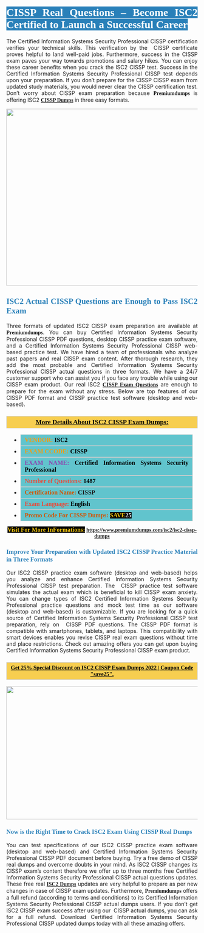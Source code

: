 <h1 style="text-align: justify;"><span style="color:#ffffff;"><span style="font-family:Georgia,serif;"><strong><span style="background-color:#2980b9;">CISSP Real Questions – Become ISC2 Certified to Launch a Successful Career</span></strong></span></span></h1>

<p style="text-align: justify;">The Certified Information Systems Security Professional CISSP certification verifies your technical skills. This verification by the  CISSP certificate proves helpful to land well-paid jobs. Furthermore, success in the CISSP exam paves your way towards promotions and salary hikes. You can enjoy these career benefits when you crack the ISC2 CISSP test. Success in the Certified Information Systems Security Professional CISSP test depends upon your preparation. If you don’t prepare for the CISSP CISSP exam from updated study materials, you would never clear the CISSP certification test. Don’t worry about CISSP exam preparation because <span style="font-size:14px;"><strong><span style="font-family:Georgia,serif;">Premiumdumps</span></strong></span> is offering ISC2 <span style="font-family:Georgia,serif;"><strong><a href="https://www.premiumdumps.com/isc2/isc2-cissp-dumps">CISSP Dumps</a></strong></span> in three easy formats.</p>

<p style="text-align: center;"><a href="https://www.premiumdumps.com/isc2/isc2-cissp-dumps"><img alt="" src="https://i.imgur.com/P39uA2n.jpg" style="width: 700px; height: 465px;" /></a></p>

<h2 style="text-align: justify;"><span style="color:#2980b9;"><span style="font-family:Georgia,serif;"><strong>ISC2 Actual CISSP Questions are Enough to Pass ISC2 Exam</strong></span></span></h2>

<p style="text-align: justify;">Three formats of updated ISC2 CISSP exam preparation are available at <span style="font-size:14px;"><strong><span style="font-family:Georgia,serif;">Premiumdumps</span></strong></span>. You can buy Certified Information Systems Security Professional CISSP PDF questions, desktop CISSP practice exam software, and a Certified Information Systems Security Professional CISSP web-based practice test. We have hired a team of professionals who analyze past papers and real CISSP exam content. After thorough research, they add the most probable and Certified Information Systems Security Professional CISSP actual questions in three formats. We have a 24/7 customer support who can assist you if you face any trouble while using our CISSP exam product. Our real ISC2 <span style="font-family:Georgia,serif;"><strong><a href="https://www.premiumdumps.com/isc2/isc2-cissp-dumps">CISSP Exam Questions</a></strong></span> are enough to prepare for the exam without any stress. Below are top features of our CISSP PDF format and CISSP practice test software (desktop and web-based).</p>

<h3 style="background: #f7ce50; border: 1px solid rgb(204, 204, 204); padding: 5px 10px; text-align: center;"><span style="font-family:Georgia,serif;"><u><u><span style="color:#000000;"><span style="font-size:11pt"><span style="line-height:normal"><b><span style="font-size:13.0pt"><span cambria="">More Details About ISC2 CISSP Exam Dumps:</span></span></b></span></span></span></u></u></span></h3>

<ul>
	<li style="margin:0cm 10pt">
	<div style="background:#61c4cd; border: 1px solid rgb(204, 204, 204); padding: 5px 10px; text-align: justify;"><span style="font-family:Georgia,serif;"><span style="font-size:11pt"><span style="line-height:normal"><b><span style="font-size:12.0pt"><span new="" roman="" times=""><span style="color:#f39c12;">VENDOR:</span> <span style="color:#000000;">ISC2</span></span></span></b></span></span></span></div>
	</li>
	<li style="margin:0cm 10pt">
	<div style="background: #61c4cd; border: 1px solid rgb(204, 204, 204); padding: 5px 10px; text-align: justify;"><span style="font-family:Georgia,serif;"><span style="font-size:11pt"><span style="line-height:normal"><b><span style="font-size:12.0pt"><span new="" roman="" times=""><span style="color:#f39c12;">EXAM CCODE:</span> <span style="color:#000000;">CISSP</span></span></span></b></span></span></span></div>
	</li>
	<li style="margin:0cm 10pt">
	<div style="background: #61c4cd; border: 1px solid rgb(204, 204, 204); padding: 5px 10px; text-align: justify;"><span style="font-family:Georgia,serif;"><span style="font-size:11pt"><span style="line-height:normal"><b><span style="font-size:12.0pt"><span new="" roman="" times=""><span style="color:#8e44ad;">EXAM NAME:</span> <span style="color:#000000;">Certified Information Systems Security Professional</span></span></span></b></span></span></span></div>
	</li>
	<li style="margin:0cm 10pt">
	<div style="background: #61c4cd; border: 1px solid rgb(204, 204, 204); padding: 5px 10px;"><span style="font-family:Georgia,serif;"><span style="font-size:11pt"><span style="line-height:normal"><b><span style="font-size:12.0pt"><span new="" roman="" times=""><span style="color:#e74c3c;">Number of Questions:</span><span style="color:#000000;"><span style="color:#f1c40f;"> </span>1487</span></span></span></b></span></span></span></div>
	</li>
	<li style="margin:0cm 10pt">
	<div style="background: #61c4cd; border: 1px solid rgb(204, 204, 204); padding: 5px 10px; text-align: justify;"><span style="font-family:Georgia,serif;"><span style="font-size:11pt"><span style="line-height:normal"><b><span style="font-size:12.0pt"><span new="" roman="" times=""><span style="color:#d35400;">Certification Name:</span> CISSP</span></span></b></span></span></span></div>
	</li>
	<li style="margin:0cm 10pt">
	<div style="background: #61c4cd; border: 1px solid rgb(204, 204, 204); padding: 5px 10px; text-align: justify;"><span style="font-family:Georgia,serif;"><span style="font-size:11pt"><span style="line-height:normal"><b><span style="font-size:12.0pt"><span new="" roman="" times=""><span style="color:#e74c3c;">Exam Language:</span> <span style="color:#000000;">English</span></span></span></b></span></span></span></div>
	</li>
	<li style="margin:0cm 10pt">
	<div style="background: #61c4cd; border: 1px solid rgb(204, 204, 204); padding: 5px 10px;"><span style="font-family:Georgia,serif;"><span style="font-size:11pt"><span style="line-height:normal"><b><span style="font-size:12.0pt"><span new="" roman="" times=""><span style="color:#d35400;">Promo Code For CISSP Dumps:</span><span style="color:#f1c40f;"> <span style="background-color:#000000;">SAVE</span></span><span style="color:#ffffff;"><span style="background-color:#000000;">25</span></span></span></span></b></span></span></span></div>
	</li>
</ul>

<p style="text-align: center;"><span style="font-family:Georgia,serif;"><strong><span style="font-size:16px;"><span style="color:#f1c40f;"><span style="background-color:#000000;">Visit For More InFormations:</span></span></span> <a href="https://www.premiumdumps.com/isc2/isc2-cissp-dumps">https://www.premiumdumps.com/isc2/isc2-cissp-dumps</a></strong></span></p>

<h3 style="text-align: justify;"><span style="color:#2980b9;"><span style="font-family:Georgia,serif;"><strong><strong><strong>Improve Your Preparation with Updated ISC2 CISSP Practice Material in Three Formats</strong></strong></strong></span></span></h3>

<p style="text-align: justify;">Our ISC2 CISSP practice exam software (desktop and web-based) helps you analyze and enhance Certified Information Systems Security Professional CISSP test preparation. The  CISSP practice test software simulates the actual exam which is beneficial to kill CISSP exam anxiety. You can change types of ISC2 Certified Information Systems Security Professional practice questions and mock test time as our software (desktop and web-based) is customizable. If you are looking for a quick source of Certified Information Systems Security Professional CISSP test preparation, rely on  CISSP PDF questions. The CISSP PDF format is compatible with smartphones, tablets, and laptops. This compatibility with smart devices enables you revise CISSP real exam questions without time and place restrictions. Check out amazing offers you can get upon buying Certified Information Systems Security Professional CISSP exam product.</p>

<h3 style="background: rgb(247, 206, 80); border: 1px solid rgb(204, 204, 204); padding: 5px 10px; text-align: center;"><span style="font-family:Georgia,serif;"><u><span style="color:#000000;"><span style="font-size:11pt;"><span style="line-height:normal;"><b><span cambria="">Get 25% Special Discount on ISC2 CISSP Exam Dumps 2022 | Coupon Code "save25".</span></b></span></span></span></u></span></h3>

<p style="text-align: center;"><strong><a href="https://www.premiumdumps.com/isc2/isc2-cissp-dumps"><img alt="" src="https://i.imgur.com/2KPb8yb.jpeg" style="width: 700px; height: 350px;" /></a></strong></p>

<h3 style="text-align: justify;"><span style="color:#2980b9;"><span style="font-family:Georgia,serif;"><strong><strong><strong>Now is the Right Time to Crack ISC2 Exam Using CISSP Real Dumps</strong></strong></strong></span></span></h3>

<p style="text-align: justify;">You can test specifications of our ISC2 CISSP practice exam software (desktop and web-based) and Certified Information Systems Security Professional CISSP PDF document before buying. Try a free demo of CISSP real dumps and overcome doubts in your mind. As ISC2 CISSP changes its CISSP exam’s content therefore we offer up to three months free Certified Information Systems Security Professional CISSP actual questions updates. These free real <span style="font-family:Georgia,serif;"><strong><a href="https://www.premiumdumps.com/isc2-exam-dumps">ISC2 Dumps</a></strong></span> updates are very helpful to prepare as per new changes in case of CISSP exam updates. Furthermore, <span style="font-size:14px;"><strong><span style="font-family:Georgia,serif;">Premiumdumps</span></strong></span> offers a full refund (according to terms and conditions) to its Certified Information Systems Security Professional CISSP actual dumps users. If you don’t get ISC2 CISSP exam success after using our  CISSP actual dumps, you can ask for a full refund. Download Certified Information Systems Security Professional CISSP updated dumps today with all these amazing offers.</p>
